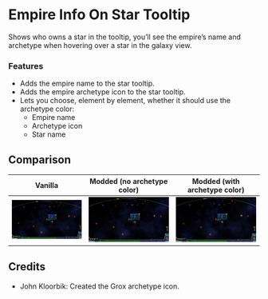 # Empire Info On Star Tooltip

Shows who owns a star in the tooltip, you’ll see the empire’s name and archetype when hovering over a star in the galaxy view.  

### Features

- Adds the empire name to the star tooltip.  
- Adds the empire archetype icon to the star tooltip.  
- Lets you choose, element by element, whether it should use the archetype color:
  - Empire name  
  - Archetype icon  
  - Star name  

## Comparison

Vanilla | Modded (no archetype color) | Modded (with archetype color)
:------:|:---------------------------:|:----------------------------:
| ![VanillaTooltip](images/VanillaTooltip.png) | ![ModdedTooltipNoColors](images/ModdedTooltipNoColors.png) | ![ModdedTooltipColors](images/ModdedTooltipColors.png)

## Credits

- John Kloorbik: Created the Grox archetype icon.

